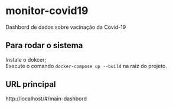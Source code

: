 # monitor-covid19
Dashbord de dados sobre vacinação da Covid-19

## Para rodar o sistema 
Instale o dokcer;  
Execute o comando `docker-compose up --build` na raiz do projeto.

## URL principal
http://localhost/#/main-dashbord
